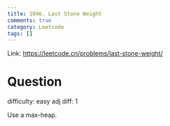 ```yaml
---
title: 1046. Last Stone Weight
comments: true
category: Leetcode
tags: []
---
```


Link: https://leetcode.cn/problems/last-stone-weight/

# Question

difficulty: easy
adj diff: 1

Use a max-heap.
